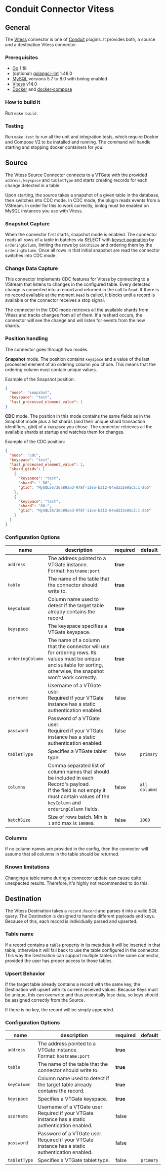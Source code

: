 # Conduit Connector Vitess

## General

The [Vitess](https://vitess.io/) connector is one of [Conduit](https://github.com/ConduitIO/conduit) plugins. It provides both, a source and a destination Vitess connector.

### Prerequisites

- [Go](https://go.dev/) 1.18
- (optional) [golangci-lint](https://github.com/golangci/golangci-lint) 1.48.0
- [MySQL](https://www.mysql.com/) versions 5.7 to 8.0 with binlog enabled
- [Vitess](https://vitess.io/docs/14.0/get-started/) v14.0
- [Docker](https://www.docker.com/) and [docker-compose](https://docs.docker.com/compose/)

### How to build it

Run `make build`.

### Testing

Run `make test` to run all the unit and integration tests, which require Docker and Compose V2 to be installed and running. The command will handle starting and stopping docker containers for you.

## Source

The Vitess Source Connector connects to a VTGate with the provided `address`, `keyspace` and `tabletType` and starts creating records for each change detected in a table.

Upon starting, the source takes a snapshot of a given table in the database, then switches into CDC mode. In CDC mode, the plugin reads events from a VStream. In order for this to work correctly, binlog must be enabled on MySQL instances you use with Vitess.

### Snapshot Capture

When the connector first starts, snapshot mode is enabled. The connector reads all rows of a table in batches via SELECT with [keyset pagination](https://use-the-index-luke.com/no-offset) by `orderingColumn`, limiting the rows by `batchSize` and ordering them by the `orderingColumn`. Once all rows in that initial snapshot are read the connector switches into CDC mode.

### Change Data Capture

This connector implements CDC features for Vitess by connecting to a VStream that listens to changes in the configured table. Every detected change is converted into a record and returned in the call to `Read`. If there is no record available at the moment `Read` is called, it blocks until a record is available or the connector receives a stop signal.

The connector in the CDC mode retrieves all the available shards from Vitess and tracks changes from all of them. If a reshard occurs, the connector will see the change and will listen for events from the new shards.

### Position handling

The connector goes through two modes.

**Snapshot** mode. The position contains `keyspace` and a value of the last processed element of an ordering column you chose. This means that the ordering column must contain unique values.

Example of the Snapshot position:

```json
{
  "mode": "snapshot",
  "keyspace": "test",
  "last_processed_element_value": 1
}
```

**CDC** mode. The position in this mode contains the same fields as in the Snapshot mode plus a list shards (and their unique shard transaction identifiers, gtid) of a `keyspace` you chose. The connector retrieves all the available shards at startup and watches them for changes.

Example of the CDC position:

```json
{
  "mode": "cdc",
  "keyspace": "test",
  "last_processed_element_value": 1,
  "shard_gtids": [
    {
      "keyspace": "test",
      "shard": "-80",
      "gtid": "MySQL56/36a89abd-978f-11eb-b312-04ed332e05c2:1-265"
    },
    {
      "keyspace": "test",
      "shard": "80-",
      "gtid": "MySQL56/36a89abd-978f-11eb-b312-04ed332e05c2:1-265"
    }
  ]
}
```

### Configuration Options

| name             | description                                                                                                                                                                                  | required | default       |
| ---------------- | -------------------------------------------------------------------------------------------------------------------------------------------------------------------------------------------- | -------- | ------------- |
| `address`        | The address pointed to a VTGate instance.<br />Format: `hostname:port`                                                                                                                       | **true** |               |
| `table`          | The name of the table that the connector should write to.                                                                                                                                    | **true** |               |
| `keyColumn`      | Column name used to detect if the target table already contains the record.                                                                                                                  | **true** |               |
| `keyspace`       | The keyspace specifies a VTGate keyspace.                                                                                                                                                    | **true** |               |
| `orderingColumn` | The name of a column that the connector will use for ordering rows. Its values must be unique and suitable for sorting, otherwise, the snapshot won't work correctly.                        | **true** |               |
| `username`       | Username of a VTGate user.<br />Required if your VTGate instance has a static authentication enabled.                                                                                        | false    |               |
| `password`       | Password of a VTGate user.<br />Required if your VTGate instance has a static authentication enabled.                                                                                        | false    |               |
| `tabletType`     | Specifies a VTGate tablet type.                                                                                                                                                              | false    | `primary`     |
| `columns`        | Comma separated list of column names that should be included in each Record's payload.<br />If the field is not empty it must contain values of the `keyColumn` and `orderingColumn` fields. | false    | `all columns` |
| `batchSize`      | Size of rows batch. Min is `1` and max is `100000`.                                                                                                                                          | false    | `1000`        |

### Columns

If no column names are provided in the config, then the connector will assume that all columns in the table should be returned.

### Known limitations

Changing a table name during a connector update can cause quite unexpected results. Therefore, it's highly not recommended to do this.

## Destination

The Vitess Destination takes a `record.Record` and parses it into a valid SQL query. The Destination is designed to handle different payloads and keys. Because of this, each record is individually parsed and upserted.

### Table name

If a record contains a `table` property in its metadata it will be inserted in that table, otherwise it will fall back
to use the table configured in the connector. This way the Destination can support multiple tables in the same
connector, provided the user has proper access to those tables.

### Upsert Behavior

If the target table already contains a record with the same key, the Destination will upsert with its current received
values. Because Keys must be unique, this can overwrite and thus potentially lose data, so keys should be assigned
correctly from the Source.

If there is no key, the record will be simply appended.

### Configuration Options

| name         | description                                                                                           | required | default   |
| ------------ | ----------------------------------------------------------------------------------------------------- | -------- | --------- |
| `address`    | The address pointed to a VTGate instance.<br />Format: `hostname:port`                                | **true** |           |
| `table`      | The name of the table that the connector should write to.                                             | **true** |           |
| `keyColumn`  | Column name used to detect if the target table already contains the record.                           | **true** |           |
| `keyspace`   | Specifies a VTGate keyspace.                                                                          | **true** |           |
| `username`   | Username of a VTGate user.<br />Required if your VTGate instance has a static authentication enabled. | false    |           |
| `password`   | Password of a VTGate user.<br />Required if your VTGate instance has a static authentication enabled. | false    |           |
| `tabletType` | Specifies a VTGate tablet type.                                                                       | false    | `primary` |
